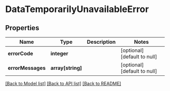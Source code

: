 # DataTemporarilyUnavailableError

## Properties
Name | Type | Description | Notes
------------ | ------------- | ------------- | -------------
**errorCode** | **integer** |  | [optional] [default to null]
**errorMessages** | **array[string]** |  | [optional] [default to null]

[[Back to Model list]](../README.md#documentation-for-models) [[Back to API list]](../README.md#documentation-for-api-endpoints) [[Back to README]](../README.md)


